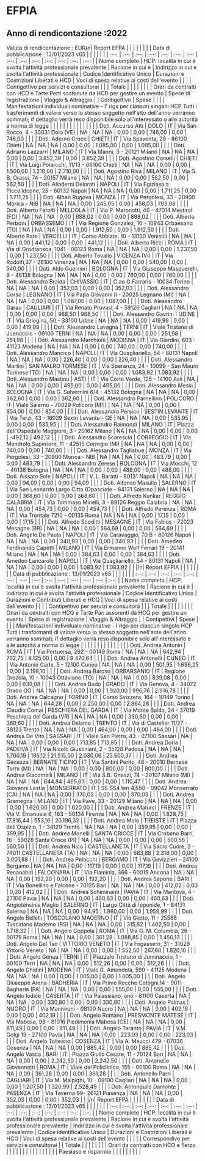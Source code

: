 # EFPIA 

## Anno di rendicontazione :2022

Valuta di rendicontazione : EUR/n| Report EFPA |  |  |  |  |  |  |  | Data di pubblicazione : 13/01/2023 v65 |  |  |  |  |  |
| :--: | :--: | :--: | :--: | :--: | :--: | :--: | :--: | :--: | :--: | :--: | :--: | :--: | :--: |
| Nome completo | HCP: località in cui è svolta l'attività professionale prevalente | Racione in cui è | Indirizzo in cui è svolta l'attività professionale | Codice Identificativo Unico | Durazioni e Costrizioni Liberati e HCD | Voci di spesa relative ai costi dell'evento |  |  |  | Contigettivo per servizi e consultorai |  |  | Totale |
|  |  |  |  |  |  | Orari da contratti con HCD e Tarte Perti sostenute da HCD per gestire un evento | Spese di registrazione | Viaggio & Altraggio |  | Contigettivo | Spese |  |  |
| Manifestazioni individuali nominative - I' rigs per classori singani HCP Tutti i trasferimenti di valore verso lo stesso soggetto nell'atto dell'anno verranno sommati; if dettaglio verrà reso disponibile solo all'interessato o alle autorità a norma di legge |  |  |  |  |  |  |  |  |  |  |  |  |  |
| Doti. Accurso Atti | DOLO | IT | Via San Rocco, 4 - 30031 Dolo (VE) | NA | NA | NA | 0,00 | 0,00 | 746,00 | 0,00 | 746,00 |  |  |
| Doti. Aderло Croce | CHIETI | IT | Via Spaventa, 29 - 86100 Chieti | NA | NA | NA | 0,00 | 0,00 | 1.085,00 | 0,00 | 1.085,00 |  |  |
| Doti. Adriano Lazzarri | MILANO | IT | Via Manni, 3 - 20121 Milano | NA | NA | NA | 0,00 | 0,00 | 3.852,39 | 0,00 | 3.852,39 |  |  |
| Doti. Agostino Corselli | CHIETI | IT | Via Luigi Polarcchi, 11/13 - 66100 Chieti | NA | NA | NA | 0,00 | 0,00 | 1.500,00 | 1.210,00 | 2.710,00 |  |  |
| Doti. Agostino Riva | MILANO | IT | Via G. B. Orassi, 74 - 20157 Milano | NA | NA | NA | 0,00 | 0,00 | 562,50 | 0,00 | 562,50 |  |  |
| Doti. Aliaderni Delorati | NAPOLI | IT | Via Egiziasa a Piccolidcone, 25 - 60132 Napoli | NA | NA | NA | 0,00 | 0,00 | 1.711,25 | 0,00 | 1.711,25 |  |  |
| Doti. Alban Rugova | MONZA | IT | Via Pergolesi, 33 - 20900 Morica - NIB | NA | NA | NA | 0,00 | 245,05 | 0,00 | 458,03 | 703,08 |  |  |
| Doti. Alberto Farolfi | MELDOLA | IT | Via P. Maronotti, 40 - 47014 Mestirol (FC) | NA | NA | NA | 0,00 | 888,02 | 0,00 | 0,00 | 888,02 |  |  |
| Doti. Alberto Perboni | ORBASSEMO | IT | Via Regione Gonzalez, 10 - 10943 Orbaesano (TO) | NA | NA | NA | 0,00 | 0,00 | 1.912,50 | 0,00 | 1.912,50 |  |  |
| Doti. Alberto Rate | VERCELLI | IT | Corso Abbiate, 10 - 13100 Venistili | NA | NA | NA | 0,00 | 441,12 | 0,00 | 0,00 | 441,12 |  |  |
| Doti. Alberto Ricci | ROMA | IT | Via di Grodtansoa, 1041 - 00123 Roma | NA | NA | NA | 0,00 | 0,00 | 1.237,50 | 0,00 | 1.237,50 |  |  |
| Doti. Alberto Tovallo | VICENZA (VI) | IT | Via Rodolfi,37 - 26100 Vinenza | NA | NA | NA | 0,00 | 0,00 | 540,00 | 0,00 | 540,00 |  |  |
| Doti. Aldo Guerrieri | BOLOGNA | IT | Via Giuseppe Masquerelli, 9 - 46138 Bologna | NA | NA | NA | 0,00 | 0,00 | 760,00 | 0,00 | 760,00 |  |  |
| Doti. Alessandro Braida | CHIVASSIO | IT | C.ao G.Farraris - 10034 Torino | NA | NA | NA | 0,00 | 352,03 | 0,00 | 0,00 | 352,03 |  |  |
| Doti. Alessandro Corso | LEGNANO | IT | Via Papa Giovanni II - 20025 Legnano (MI) | NA | NA | NA | 0,00 | 0,00 | 1.087,00 | 0,00 | 1.087,00 |  |  |
| Doti. Alessandro Garau | CAULIARI | IT | Via Renato Pruvasi, 4 - 59126 Cagliari | NA | NA | NA | 0,00 | 0,00 | 0,00 | 968,50 | 968,50 |  |  |
| Doti. Alessandro Gavrini | UDINE | IT | Via Griegina, 50 - 33100 Udine | NA | NA | NA | 0,00 | 419,99 | 0,00 | 0,00 | 419,99 |  |  |
| Doti. Alessandro Lavagna | TERNI | IT | Viale Tristano di Juenoccio - 09100 TERNI | NA | NA | NA | 0,00 | 0,00 | 0,00 | 251,98 | 251,98 |  |  |
| Doti. Alessandro Marchioni | MODISNA | IT | Via Giardini, 603 - 41123 Modena | NA | NA | NA | 0,00 | 0,00 | 740,00 | 0,00 | 740,00 |  |  |
| Doti. Alessandro Mancico | NAPOLI | IT | Via Quagliariello, 54 - 80131 Napoli | NA | NA | NA | 0,00 | 226,40 | 0,00 | 0,00 | 226,40 |  |  |
| Doti. Alessandro Martini | SAN MALRO TORMESE | IT | Via Speranza, 24 - 10099 - San Mauro Torinese (TO) | NA | NA | NA | 0,00 | 0,00 | 0,00 | 1.083,92 | 1.083,92 |  |  |
| Doti. Alessandro Mastinu | ASTI | IT | Via Corte Verde, 125 - 14100 Asli | NA | NA | NA | 0,00 | 0,00 | 495,00 | 0,00 | 495,00 |  |  |
| Doti. Alessandro Messi | BOLOGNA | IT | Via G. Salverriini 6/4 - 45132 Bologna | NA | NA | NA | 0,00 | 362,60 | 0,00 | 0,00 | 362,60 |  |  |
| Doti. Alessandro Parnellino | POLICORO | IT | Viale Salerno - 70029 Policoro (MT) | NA | NA | NA | 0,00 | 0,00 | 854,00 | 0,00 | 854,00 |  |  |
| Doti. Alessandro Persico | SESTIN LEVANTE | IT | Via Terzi, 43 - 16039 Sextri Levante - GE | NA | NA | NA | 0,00 | 535,95 | 0,00 | 0,00 | 535,95 |  |  |
| Doti. Alessandro Raimondi | MILANO | IT | Piazza dell'Ospedale Maggiore, 3 - 20162 Milano | NA | NA | NA | 0,00 | 0,00 | 0,00 | -492,12 | 492,12 |  |  |
| Doti. Alessandro Scarescia | CORREGGIO | IT | Via Mendrolo Superiore, 11 - 42515 Corregio (MI) | NA | NA | NA | 0,00 | 0,00 | 740,00 | 0,00 | 740,00 |  |  |
| Doti. Alessandro Tagliabue | MONZA | IT | Via Pergolesi, 33 - 20900 Morica - NIB | NA | NA | NA | 0,00 | 483,79 | 0,00 | 0,00 | 483,79 |  |  |
| Doti. Alessandro Zerese | BOLOGNA | IT | Via Mocchi, 12 - 40138 Bologna | NA | NA | NA | 0,00 | 0,00 | 488,00 | 0,00 | 488,00 |  |  |
| Doti. Aissato Sole | NAPOLI | IT | V. L. Baratti - 80131 Napoli | NA | NA | NA | 0,00 | 94,09 | 0,00 | 0,00 | 94,09 |  |  |
| Doti. Alfonso Masullo | SALERNO | IT | Via San Leonardo Largo Citta (Opasciote - 84131 Salerno | NA | NA | NA | 0,00 | 368,60 | 0,00 | 0,00 | 368,60 |  |  |
| Doti. Alfredo Kunkar | REGGIO CALABRIA | IT | Via Tommaso Minelli, 3 - 89126 Reggio Calabria | NA | NA | NA | 0,00 | 454,73 | 0,00 | 0,00 | 454,73 |  |  |
| Doti. Alfredo Perenza | ROMA | IT | Via Trontale 7210 - 00135 Roma | NA | NA | NA | 0,00 | 17,15 | 0,00 | 0,00 | 17,15 |  |  |
| Doti. Alfredo Scoditti | MESAGNE | IT | Via Fabios - 72023 Mesagne (BR) | NA | NA | NA | 0,00 | 564,69 | 0,00 | 0,00 | 564,69 |  |  |
| Doti. Angelo De Paula | NAPOLI | IT | Via Caravaggio, 70 B - 80126 Napoli | NA | NA | NA | 0,00 | 340,93 | 0,00 | 0,00 | 340,93 |  |  |
| Doti. Amedeo Ferdinando Capetti | MILANO | IT | Via Ermanno Wolf Ferrari 19 - 20141 Milano | NA | NA | NA | 0,00 | 384,63 | 0,00 | 0,00 | 384,63 |  |  |
| Doti. Amedeo Lancarolo | NAPOLI | IT | Via Quagliariello, 54 - 80131 Napoli | NA | NA | NA | 0,00 | 0,00 | 0,00 | 1.083,92 | 1.083,92 |  |  |/n| Report EFPIA |  |  |  |  |  |  |  | Data di pubblicazione : 13/01/2023 v65 |  |  |  |  |  |
| :--: | :--: | :--: | :--: | :--: | :--: | :--: | :--: | :--: | :--: | :--: | :--: | :--: | :--: |
| Nome completo | HCP: località in cui è svolta l'attività professionale prevalente | Racione in cui è | Indirizzo in cui è svolta l'attività professionale | Codice Identificativo Unico | Durazioni e Contributi Liberati e HCQ | Voci di spesa relative ai costi dell'evento |  |  |  | Contipettivo per servizi e consultorá |  |  | Totale |
|  |  |  |  |  |  | Onari da centralti con HCQ e Tarte Pari assorenti da HCQ per gestire un evento | Spese di registrazione | Viaggio & Altraggio |  | Contipettivi | Spese |  |  |
| Manifestazioni individuale nominative - I rigo per ciascun singolo HCP Tutti i trasformanti di valore verso lo stesso soggetto nell'ante dell'anno verranno sommati; if dettaglio verrà reso disponibile solo all'interessato e alle autorità a norma di legge |  |  |  |  |  |  |  |  |  |  |  |  |  |
| Doti. Andrea Antonin | ROMA | IT | Via Portuersa, 292 - 00149 Roma | NA | NA | NA | 642,94 | 702,75 | 8.125,00 | 0,00 | 9.470,64 |  |  |
| Doti. Andrea Antonelli | CUNEO | IT | Via Antonio Carle, 5 - 12100 Cuneo | NA | NA | NA | 0,00 | 501,95 | 1.696,25 | 0,00 | 2.198,10 |  |  |
| Doti. Andrea Baroso | ORBARSANIO | IT | Regione Grozola, 10 - 10043 Ottaviano (TO) | NA | NA | NA | 0,00 | 839,08 | 0,00 | 0,00 | 639,08 |  |  |
| Doti. Andrea Budo | GRADO | IT | Via Genova, 4 - 34072 Grado GO | NA | NA | NA | 0,00 | 0,00 | 1.920,00 | 996,76 | 2.916,78 |  |  |
| Doti. Andrea Calcagno | TORINO | IT | Corso Svizzera, 164 - 10149 Torino | NA | NA | NA | 644,28 | 0,00 | 2.250,00 | 0,00 | 2.864,28 |  |  |
| Doti. Andrea Claudio Comai | PESCHIERA DEL GARDA | IT | Via Monte Baldo, 24 - 37019 Peschiera del Garda (VR) | NA | NA | NA | 0,00 | 360,60 | 0,00 | 0,00 | 360,60 |  |  |
| Doti. Andrea Delamo | TRENTO | IT | Via di Casteller 11/27 - 38123 Trento | NA | NA | NA | 0,00 | 464,00 | 0,00 | 0,00 | 464,00 |  |  |
| Doti. Andrea De Vito | SASSARI | IT | Viele San Pietro, 43 - 07100 Sassari | NA | NA | NA | 0,00 | 0,00 | 0,00 | 713,85 | 713,85 |  |  |
| Doti. Andrea Doria | PADEIVA | IT | Via Nicolò Giustiniani, 2 - 35128 Padova | NA | NA | NA | 1.760,19 | 195,12 | 21.515,00 | 2.030,06 | 25.500,37 |  |  |
| Doti. Andrea Genezza | BERNATE TICINO | IT | Via Santini Perito, 48 - 20010 Bernese Torוח (MI) | NA | NA | NA | 0,00 | 0,00 | 800,00 | 0,00 | 800,00 |  |  |
| Doti. Andrea Giacomelli | MILANO | IT | Via S.B. Gnaszi, 74 - 20107 Milano (MI) | NA | NA | NA | 644,84 | 465,83 | 0,00 | 0,00 | 1.110,47 |  |  |
| Doti. Andrea Giovanni Lestia | MONSERRATO | IT | SS SS4 ten 4,550 - 09042 Monserrato (CA) | NA | NA | NA | 0,00 | 370,03 | 0,00 | 0,00 | 370,03 |  |  |
| Doti. Andrea Gramegna | MILANO | IT | Via Pave, 33 - 20129 Milano | NA | NA | NA | 0,00 | 0,00 | 1.620,00 | 0,00 | 1.620,00 |  |  |
| Doti. Andrea Maturci | FRENZE | IT | Via V. Emanuele 6, 163 - 50134 Firenze | NA | NA | NA | 0,00 | 1.828,75 | 17.816,44 | 553,16 | 20.196,32 |  |  |
| Doti. Andrea Molo | TREISTE | IT | Piazza dell'Ospizio, 1 - 34129 Trento | NA | NA | NA | 0,00 | 359,95 | 0,00 | 0,00 | 359,95 |  |  |
| Doti. Andrea Monelli | SANTA CRICCE | IT | Via Crobano Barri, 16 - 59028 Santa Croce (PI) | NA | NA | NA | 0,00 | 0,00 | 0,00 | 500,56 | 560,56 |  |  |
| Doti. Andrea Nico | CASTELLANETA | IT | Via Sacro Cuore, 3 - 74011 CASTELLANETA (TA) | NA | NA | NA | 0,00 | 683,88 | 2.318,00 | 0,00 | 3.001,88 |  |  |
| Doti. Andrea Pelocchi | BERGAMO | IT | Via Gevizzieri - 24100 Bergamo | NA | NA | NA | 0,00 | 117,19 | 0,00 | 0,00 | 117,19 |  |  |
| Doti. Andrea Recanabiri | FALCONARA | IT | Via Flaminia, 366 - 60015 Ancona | NA | NA | NA | 0,00 | 192,20 | 0,00 | 0,00 | 192,20 |  |  |
| Doti. Andrea Sapone | BARI | IT | Via Bonellino e Falcone - 70125 Bari | NA | NA | NA | 0,00 | 412,02 | 0,00 | 0,00 | 412,02 |  |  |
| Doti. Andrea Schiminanti | PAVIA | IT | Via Mantova, 4 - 27100 Pavia | NA | NA | NA | 0,00 | 460,63 | 0,00 | 0,00 | 460,63 |  |  |
| Doti. Angiotensinis Maglio | SALERNO | IT | Largo Città di Ipponide, 1 - 84131 Salerno | NA | NA | NA | 0,00 | 94,95 | 1.860,00 | 0,00 | 1.959,99 |  |  |
| Doti. Angelo Bellelli | TOSCOLANO MAOERNO | IT | Via Gietto, 11 - 25588 Tuscidano Mademo (BS) | NA | NA | NA | 0,00 | 315,82 | 1.402,50 | 0,00 | 1.718,32 |  |  |
| Doti. Angelo Coppola | ROMA | IT | Via G. M. Columbia, 26 - 00179 Roma | NA | NA | NA | 0,00 | 361,28 | 1.088,85 | 0,00 | 1.450,13 |  |  |
| Doti. Angelo Del Tso | VITTORIO VENETO | IT | Via Fogassero, 31 - 31029 Vittorio Veneto | NA | NA | NA | 0,00 | 0,00 | 1.552,50 | 267,60 | 1.820,10 |  |  |
| Doti. Angelo Genua | TERNI | IT | Piazzale Tristano di Juminaccio, 1 - 00100 Terri | NA | NA | NA | 0,00 | 512,26 | 0,00 | 0,00 | 512,26 |  |  |
| Doti. Angelo Ghidini | MODENA | IT | Viale G. Amendola, 590 - 41125 Modena | NA | NA | NA | 0,00 | 0,00 | 1.005,00 | 0,00 | 1.005,00 |  |  |
| Doti. Angelo Giuseppe Arena | BAGHERIA | IT | Via Prime Rocche Cotogni,14 - 9011 Bagheria (PA) | NA | NA | NA | 0,00 | 0,00 | 555,00 | 0,00 | 555,00 |  |  |
| Doti. Angelo Iodice | CASERTA | IT | Via Palassiano, ano - 81100 Caserta | NA | NA | NA | 0,00 | 330,80 | 0,00 | 0,00 | 330,80 |  |  |
| Doti. Angelo Palmas | NUORO | IT | Via Mannironi - 08100 Nuoro | NA | NA | NA | 0,00 | 402,19 | 0,00 | 0,00 | 402,19 |  |  |
| Doti. Angelo Romano | PRESMONTE MATESE | IT | Via Mabesa, 98 - 81016 Piedimonia Mabesa (CE) | NA | NA | NA | 0,00 | 811,49 | 0,00 | 0,00 | 811,49 |  |  |
| Doti. Angelo Taranto | PAVIA | IT | V.M. Golgi 19 - 27100 Pavia | NA | NA | NA | 0,00 | 223,03 | 0,00 | 0,00 | 223,03 |  |  |
| Doti. Angelo Tolteano | COSENZA | IT | Via A. Meucci 479 - 67036 Cosenza | NA | NA | NA | 0,00 | 885,42 | 0,00 | 0,00 | 885,42 |  |  |
| Doti. Angelo Vasca | BARI | IT | Piazza Giulio Cesare, 11 - 70124 Bari | NA | NA | NA | 0,00 | 0,00 | 2.242,50 | 0,00 | 2.242,50 |  |  |
| Doti. Antonello Giovannetti | ROMA | IT | Viale del Policlinico, 155 - 00100 Roma | NA | NA | NA | 0,00 | 361,28 | 0,00 | 0,00 | 361,28 |  |  |
| Doti. Antonello Parri | CAGLIARI | IT | Via M. Malpighi, 10 - 09100 Cagliari | NA | NA | NA | 0,00 | 0,00 | 1.207,50 | 1.320,99 | 2.528,49 |  |  |
| Doti. Antonquilo Damonte | PASENZA | IT | Via Taverna 69- 26121 Piasenza | NA | NA | NA | 0,00 | 352,03 | 0,00 | 0,00 | 352,03 |  |  |/n| Report EFPA |  |  |  |  |  |  |  | Data di pubblicazione : 13/01/2023 v65 |  |  |  |  |  |
| :--: | :--: | :--: | :--: | :--: | :--: | :--: | :--: | :--: | :--: | :--: | :--: | :--: | :--: |
| Nome completo | HCP: località in cui è svolta l'attività professionale prevalente | Racione in cui è svolta l'attività professionale prevalente | Indirizzo in cui è svolta l'attività professionale prevalente | Codice Identificative Unico | Durazioni e Costrizioni Liberali e HCO | Voci di spesa relative ai costi dell'evento |  |  |  |  | Correspondivo per servizi e consultorai |  | Totale |
|  |  |  |  |  |  | Orari da contratti con HCO e Terzo |  |  |  |  |  |  |  |  |
|  |  |  |  |  |  | Paesiaso e risparmio |  |  |  |  |  |  |  |  |